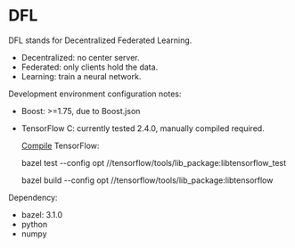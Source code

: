 # DFL

DFL stands for Decentralized Federated Learning.

- Decentralized: no center server.
- Federated: only clients hold the data.
- Learning: train a neural network.

Development environment configuration notes:
- Boost: >=1.75, due to Boost.json
- TensorFlow C: currently tested 2.4.0, manually compiled required.
  
  [Compile](https://github.com/tensorflow/tensorflow/blob/master/tensorflow/tools/lib_package/README.md) TensorFlow:
  
  bazel test --config opt //tensorflow/tools/lib_package:libtensorflow_test
  
  bazel build --config opt //tensorflow/tools/lib_package:libtensorflow
  

Dependency:
- bazel: 3.1.0
- python
- numpy
